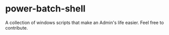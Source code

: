 # power-batch-shell
A collection of windows scripts that make an Admin's life easier.  Feel free to contribute. 
